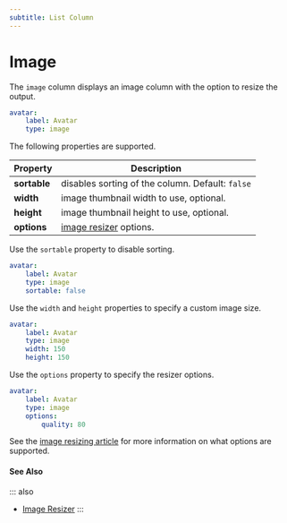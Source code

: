 ```yaml
---
subtitle: List Column
---
```

# Image

The `image` column displays an image column with the option to resize the output.

```yaml
avatar:
    label: Avatar
    type: image
```

The following properties are supported.

Property | Description
------------- | -------------
**sortable** | disables sorting of the column. Default: `false`
**width** | image thumbnail width to use, optional.
**height** | image thumbnail height to use, optional.
**options** | [image resizer](../../extend/services/resizer.md) options.

Use the `sortable` property to disable sorting.

```yaml
avatar:
    label: Avatar
    type: image
    sortable: false
```

Use the `width` and `height` properties to specify a custom image size.

```yaml
avatar:
    label: Avatar
    type: image
    width: 150
    height: 150
```

Use the `options` property to specify the resizer options.

```yaml
avatar:
    label: Avatar
    type: image
    options:
        quality: 80
```

See the [image resizing article](../../extend/services/resizer.md) for more information on what options are supported.

#### See Also

::: also
* [Image Resizer](../../extend/services/resizer.md)
:::
